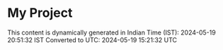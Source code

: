 # My Project

This content is dynamically generated in Indian Time (IST): 2024-05-19 20:51:32 IST
Converted to UTC: 2024-05-19 15:21:32 UTC
